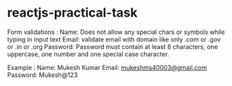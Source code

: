 # reactjs-practical-task

Form validations : 
 Name:  Does not allow any special chars or symbols while typing in input text
 Email:  validate email with domain like only .com or .gov or .in or .org
 Password: Password must contain at least 8 characters, one uppercase, one number and one special case character.

Example : 
Name: Mukesh Kumar
Email: mukeshms40003@gmail.com
Password: Mukesh@123

